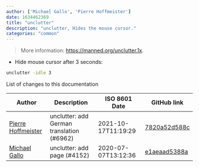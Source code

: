 ```yaml
---
author: ['Michael Gallo', 'Pierre Hoffmeister']
date: 1634462369
title: "unclutter"
description: "unclutter, Hides the mouse cursor."
categories: "common"
---
```

> More information: <https://manned.org/unclutter.1x>.

- Hide mouse cursor after 3 seconds:

```bash
unclutter -idle 3
```
List of changes to this documentation


Author | Description | ISO 8601 Date | GitHub link
------|-----|-----|-----
[Pierre Hoffmeister](mailto:1093398+phoffmeister@users.noreply.github.com) | unclutter: add German translation (#6962) | 2021-10-17T11:19:29 | [7820a52d588c](https://github.com/tldr-pages/tldr/commit/7820a52d588cea630cd9be7a6a72f10c9b304ae6)
[Michael Gallo](mailto:44709959+Michael-Gallo@users.noreply.github.com) | unclutter: add page (#4152) | 2020-07-07T13:12:36 | [e1aeaad5388a](https://github.com/tldr-pages/tldr/commit/e1aeaad5388afc3e2679573e62030f7ef6d46474)

